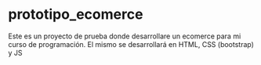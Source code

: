 # prototipo_ecomerce
Este es un proyecto de prueba donde  desarrollare un ecomerce para mi curso de programación. El mismo se desarrollará en HTML, CSS (bootstrap) y JS
